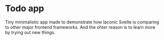 # Todo app

Tiny minimalistic app made to demonstrate how laconic Svelte is comparing to other major frontend frameworks. And the ohter reason is to learn more by trying out new things.
